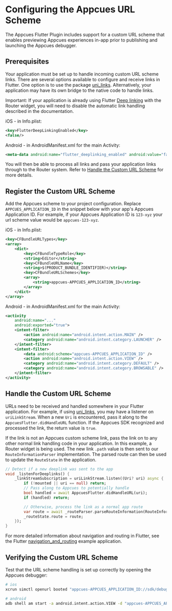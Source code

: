 # Configuring the Appcues URL Scheme

The Appcues Flutter Plugin includes support for a custom URL scheme that enables previewing Appcues experiences in-app prior to publishing and launching the Appcues debugger.

## Prerequisites

Your application must be set up to handle incoming custom URL scheme links. There are several options available to configure and receive links in Flutter. One option is to use the package [uni_links](https://pub.dev/packages/uni_links). Alternatively, your application may have its own bridge to the native code to handle links.

Important: If your application is already using Flutter [Deep linking](https://docs.flutter.dev/development/ui/navigation/deep-linking) with the Router widget, you will need to disable the automatic link handling described in the documentation.

iOS - in Info.plist:
```xml
<key>FlutterDeepLinkingEnabled</key>
<false/>
```

Android - in AndroidManifest.xml for the main Activity:
```xml
<meta-data android:name="flutter_deeplinking_enabled" android:value="false" />
```

You will then be able to process all links and pass your application links through to the Router system. Refer to [Handle the Custom URL Scheme](#handle-the-custom-url-scheme) for more details.

## Register the Custom URL Scheme

Add the Appcues scheme to your project configuration. Replace `APPCUES_APPLICATION_ID` in the snippet below with your app's Appcues Application ID. For example, if your Appcues Application ID is `123-xyz` your url scheme value would be `appcues-123-xyz`.

iOS - in Info.plist:
```xml
<key>CFBundleURLTypes</key>
<array>
    <dict>
        <key>CFBundleTypeRole</key>
        <string>Editor</string>
        <key>CFBundleURLName</key>
        <string>$(PRODUCT_BUNDLE_IDENTIFIER)</string>
        <key>CFBundleURLSchemes</key>
        <array>
            <string>appcues-APPCUES_APPLICATION_ID</string>
        </array>
    </dict>
</array>
```

Android - in AndroidManifest.xml for the main Activity:
```xml
<activity
    android:name="..."
    android:exported="true">
    <intent-filter>
        <action android:name="android.intent.action.MAIN" />
        <category android:name="android.intent.category.LAUNCHER" />
    </intent-filter>
    <intent-filter>
        <data android:scheme="appcues-APPCUES_APPLICATION_ID" />
        <action android:name="android.intent.action.VIEW" />
        <category android:name="android.intent.category.DEFAULT" />
        <category android:name="android.intent.category.BROWSABLE" />
    </intent-filter>
</activity>
```

## Handle the Custom URL Scheme

URLs need to be received and handled somewhere in your Flutter application. For example, if using [uni_links](https://pub.dev/packages/uni_links), you may have a listener  on `uriLinkStream`. When a new `Uri` is encountered, pass it along to the `AppcuesFlutter.didHandleURL` function. If the Appcues SDK recognized and processed the link, the return value is `true`.

If the link is not an Appcues custom scheme link, pass the link on to any other normal link handling code in your application. In this example, a Router widget is being used. The new link `.path` value is then sent to our `RouteInformationParser` implementation. The parsed route can then be used to update the `RouteState` in the application.

```dart
// Detect if a new deeplink was sent to the app
void _listenForDeeplinks() {
    _linkStreamSubscription = uriLinkStream.listen((Uri? uri) async {
        if (!mounted || uri == null) return;
        // Pass along to Appcues to potentially handle
        bool handled = await AppcuesFlutter.didHandleURL(uri);
        if (handled) return;

        // Otherwise, process the link as a normal app route
        var route = await _routeParser.parseRouteInformation(RouteInformation(location: uri.path));
        _routeState.route = route;
    });
}
```

For more detailed information about navigation and routing in Flutter, see the Flutter [navigation_and_routing](https://github.com/flutter/samples/tree/main/navigation_and_routing) example application.

## Verifying the Custom URL Scheme

Test that the URL scheme handling is set up correctly by opening the Appcues debugger:

```sh
# ios
xcrun simctl openurl booted "appcues-APPCUES_APPLICATION_ID://sdk/debugger"

# android
adb shell am start -a android.intent.action.VIEW -d "appcues-APPCUES_APPLICATION_ID://sdk/debugger"
```
